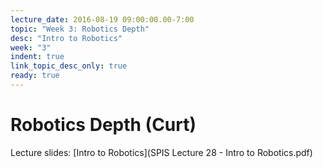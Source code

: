 ```yaml
---
lecture_date: 2016-08-19 09:00:00.00-7:00
topic: "Week 3: Robotics Depth"
desc: "Intro to Robotics"
week: "3"
indent: true
link_topic_desc_only: true
ready: true
---
```



# Robotics Depth (Curt)

Lecture slides: [Intro to Robotics](SPIS Lecture 28 - Intro to Robotics.pdf)

